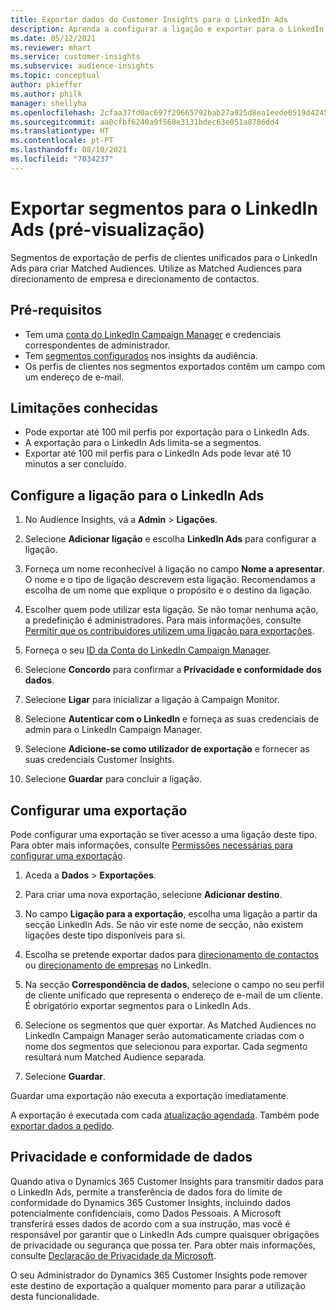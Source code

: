```yaml
---
title: Exportar dados do Customer Insights para o LinkedIn Ads
description: Aprenda a configurar a ligação e exportar para o LinkedIn Ads.
ms.date: 05/12/2021
ms.reviewer: mhart
ms.service: customer-insights
ms.subservice: audience-insights
ms.topic: conceptual
author: pkieffer
ms.author: philk
manager: shellyha
ms.openlocfilehash: 2cfaa37fd0ac697f29665792bab27a925d8ea1eede0519d424524a7e5accbfeb
ms.sourcegitcommit: aa0cfbf6240a9f560e3131bdec63e051a8786dd4
ms.translationtype: HT
ms.contentlocale: pt-PT
ms.lasthandoff: 08/10/2021
ms.locfileid: "7034237"
---
```

# <a name="export-segments-to-linkedin-ads-preview"></a>Exportar segmentos para o LinkedIn Ads (pré-visualização)

Segmentos de exportação de perfis de clientes unificados para o LinkedIn Ads para criar Matched Audiences. Utilize as Matched Audiences para direcionamento de empresa e direcionamento de contactos.

## <a name="prerequisites"></a>Pré-requisitos

-   Tem uma [conta do LinkedIn Campaign Manager](https://business.linkedin.com/marketing-solutions/ads) e credenciais correspondentes de administrador.
-   Tem [segmentos configurados](segments.md) nos insights da audiência.
-   Os perfis de clientes nos segmentos exportados contêm um campo com um endereço de e-mail.

## <a name="known-limitations"></a>Limitações conhecidas

- Pode exportar até 100 mil perfis por exportação para o LinkedIn Ads.
- A exportação para o LinkedIn Ads limita-se a segmentos.
- Exportar até 100 mil perfis para o LinkedIn Ads pode levar até 10 minutos a ser concluído. 

## <a name="set-up-the-connection-to-linkedin-ads"></a>Configure a ligação para o LinkedIn Ads

1. No Audience Insights, vá a **Admin** > **Ligações**.

1. Selecione **Adicionar ligação** e escolha **LinkedIn Ads** para configurar a ligação.

1. Forneça um nome reconhecível à ligação no campo **Nome a apresentar**. O nome e o tipo de ligação descrevem esta ligação. Recomendamos a escolha de um nome que explique o propósito e o destino da ligação.

1. Escolher quem pode utilizar esta ligação. Se não tomar nenhuma ação, a predefinição é administradores. Para mais informações, consulte [Permitir que os contribuidores utilizem uma ligação para exportações](connections.md#allow-contributors-to-use-a-connection-for-exports).

1. Forneça o seu [ID da Conta do LinkedIn Campaign Manager](https://www.linkedin.com/help/lms/answer/a424270).

1. Selecione **Concordo** para confirmar a **Privacidade e conformidade dos dados**.

1. Selecione **Ligar** para inicializar a ligação à Campaign Monitor.

1. Selecione **Autenticar com o LinkedIn** e forneça as suas credenciais de admin para o LinkedIn Campaign Manager.

1. Selecione **Adicione-se como utilizador de exportação** e fornecer as suas credenciais Customer Insights.

1. Selecione **Guardar** para concluir a ligação.

## <a name="configure-an-export"></a>Configurar uma exportação

Pode configurar uma exportação se tiver acesso a uma ligação deste tipo. Para obter mais informações, consulte [Permissões necessárias para configurar uma exportação](export-destinations.md#set-up-a-new-export).

1. Aceda a **Dados** > **Exportações**.

1. Para criar uma nova exportação, selecione **Adicionar destino**.

1. No campo **Ligação para a exportação**, escolha uma ligação a partir da secção LinkedIn Ads. Se não vir este nome de secção, não existem ligações deste tipo disponíveis para si.

1. Escolha se pretende exportar dados para [direcionamento de contactos](https://business.linkedin.com/marketing-solutions/ad-targeting/contact-targeting) ou [direcionamento de empresas](https://business.linkedin.com/marketing-solutions/ad-targeting/account-targeting) no LinkedIn. 

1. Na secção **Correspondência de dados**, selecione o campo no seu perfil de cliente unificado que representa o endereço de e-mail de um cliente. É obrigatório exportar segmentos para o LinkedIn Ads.

1. Selecione os segmentos que quer exportar. As Matched Audiences no LinkedIn Campaign Manager serão automaticamente criadas com o nome dos segmentos que selecionou para exportar. Cada segmento resultará num Matched Audience separada. 

1. Selecione **Guardar**.

Guardar uma exportação não executa a exportação imediatamente.

A exportação é executada com cada [atualização agendada](system.md#schedule-tab). Também pode [exportar dados a pedido](export-destinations.md#run-exports-on-demand). 


## <a name="data-privacy-and-compliance"></a>Privacidade e conformidade de dados

Quando ativa o Dynamics 365 Customer Insights para transmitir dados para o LinkedIn Ads, permite a transferência de dados fora do limite de conformidade do Dynamics 365 Customer Insights, incluindo dados potencialmente confidenciais, como Dados Pessoais. A Microsoft transferirá esses dados de acordo com a sua instrução, mas você é responsável por garantir que o LinkedIn Ads cumpre quaisquer obrigações de privacidade ou segurança que possa ter. Para obter mais informações, consulte [Declaração de Privacidade da Microsoft](https://go.microsoft.com/fwlink/?linkid=396732).

O seu Administrador do Dynamics 365 Customer Insights pode remover este destino de exportação a qualquer momento para parar a utilização desta funcionalidade.
